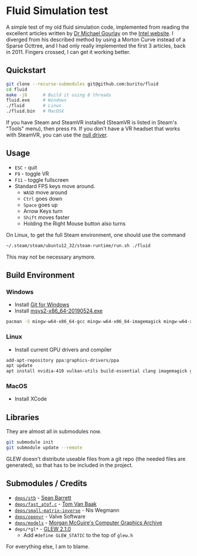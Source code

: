 # Fluid Simulation test
A simple test of my old fluid simulation code, implemented from reading the excellent articles written by [Dr Michael Gourlay](http://www.mijagourlay.com/) on the [Intel website](https://software.intel.com/en-us/articles/fluid-simulation-for-video-games-part-1). I diverged from his described method by using a Morton Curve instead of a Sparse Octtree, and I had only really implemented the first 3 articles, back in 2011. Fingers crossed, I can get it working better.

## Quickstart
```bash
git clone --recurse-submodules git@github.com:burito/fluid
cd fluid
make -j8      # Build it using 8 threads
fluid.exe     # Windows
./fluid       # Linux
./fluid.bin   # MacOSX
```

If you have Steam and SteamVR installed (SteamVR is listed in Steam's "Tools" menu), then press `F9`. If you don't have a VR headset that works with SteamVR, you can use the [null driver](https://developer.valvesoftware.com/wiki/SteamVR/steamvr.vrsettings).

## Usage
* `ESC` - quit
* `F9` - toggle VR
* `F11` - toggle fullscreen
* Standard FPS keys move around.
  * `WASD` move around
  * `Ctrl` goes down
  * `Space` goes up
  * Arrow Keys turn
  * `Shift` moves faster
  * Holding the Right Mouse button also turns

On Linux, to get the full Steam environment, one should use the command
```bash
~/.steam/steam/ubuntu12_32/steam-runtime/run.sh ./fluid
```
This may not be necessary anymore.

## Build Environment
### Windows
* Install [Git for Windows](https://git-scm.com/download/win)
* Install [msys2-x86_64-20190524.exe](https://www.msys2.org/)
```bash
pacman -S mingw-w64-x86_64-gcc mingw-w64-x86_64-imagemagick mingw-w64-x86_64-clang-tools-extra msys/man-pages-posix
```

### Linux
* Install current GPU drivers and compiler
```bash
add-apt-repository ppa:graphics-drivers/ppa
apt update
apt install nvidia-410 vulkan-utils build-essential clang imagemagick git-core gitk
```

### MacOS
* Install XCode

## Libraries
They are almost all in submodules now.
```bash
git submodule init
git submodule update --remote
```
GLEW doesn't distribute useable files from a git repo (the needed files are generated), so that has to be included in the project.

## Submodules / Credits
* [```deps/stb```](https://github.com/nothings/stb) - [Sean Barrett](http://nothings.org/)
* [```deps/fast_atof.c```](http://www.leapsecond.com/tools/fast_atof.c) - [Tom Van Baak](http://www.leapsecond.com/)
* [```deps/small-matrix-inverse```](https://github.com/niswegmann/small-matrix-inverse) - Nis Wegmann
* [```deps/openvr```](https://github.com/ValveSoftware/openvr) - Valve Software
* [```deps/models```](https://github.com/burito/models) - [Morgan McGuire's Computer Graphics Archive](https://casual-effects.com/data)
* ```deps/*gl*``` - [GLEW 2.1.0](http://glew.sourceforge.net/)
    * Add ```#define GLEW_STATIC``` to the top of ```glew.h```

For everything else, I am to blame.
